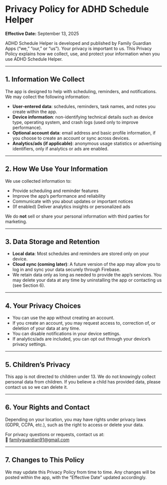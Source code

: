# Privacy Policy for ADHD Schedule Helper

**Effective Date:** September 13, 2025  

ADHD Schedule Helper is developed and published by Family Guardian Apps (“we,” “our,” or “us”). Your privacy is important to us. This Privacy Policy explains how we collect, use, and protect your information when you use ADHD Schedule Helper.

---

## 1. Information We Collect
The app is designed to help with scheduling, reminders, and notifications.  
We may collect the following information:

- **User-entered data**: schedules, reminders, task names, and notes you create within the app.  
- **Device information**: non-identifying technical details such as device type, operating system, and crash logs (used only to improve performance).  
- **Optional account data**: email address and basic profile information, if you choose to create an account or sync across devices.  
- **Analytics/ads (if applicable)**: anonymous usage statistics or advertising identifiers, only if analytics or ads are enabled.

---

## 2. How We Use Your Information
We use collected information to:

- Provide scheduling and reminder features  
- Improve the app’s performance and reliability  
- Communicate with you about updates or important notices  
- (If enabled) Deliver analytics insights or personalized ads  

We do **not** sell or share your personal information with third parties for marketing.

---

## 3. Data Storage and Retention
- **Local data**: Most schedules and reminders are stored only on your device.  
- **Cloud sync (coming later)**: A future version of the app may allow you to log in and sync your data securely through Firebase.  
- We retain data only as long as needed to provide the app’s services. You may delete your data at any time by uninstalling the app or contacting us (see Section 6).

---

## 4. Your Privacy Choices
- You can use the app without creating an account.  
- If you create an account, you may request access to, correction of, or deletion of your data at any time.  
- You can disable notifications in your device settings.  
- If analytics/ads are included, you can opt out through your device’s privacy settings.

---

## 5. Children’s Privacy
This app is not directed to children under 13. We do not knowingly collect personal data from children. If you believe a child has provided data, please contact us so we can delete it.

---

## 6. Your Rights and Contact
Depending on your location, you may have rights under privacy laws (GDPR, CCPA, etc.), such as the right to access or delete your data.  

For privacy questions or requests, contact us at:  
📧 familyguardian91@gmail.com

---

## 7. Changes to This Policy
We may update this Privacy Policy from time to time. Any changes will be posted within the app, with the “Effective Date” updated accordingly.
